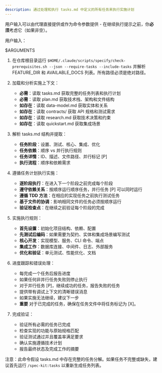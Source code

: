 ```yaml
---
description: 通过处理和执行 tasks.md 中定义的所有任务来执行实施计划
---
```


用户输入可以由代理直接提供或作为命令参数提供 - 在继续执行提示之前，你**必须**考虑它（如果非空）。

用户输入：

$ARGUMENTS

1. 在仓库根目录运行 `$HOME/.claude/scripts/specify/check-prerequisites.sh --json --require-tasks --include-tasks` 并解析 FEATURE_DIR 和 AVAILABLE_DOCS 列表。所有路径必须是绝对路径。

2. 加载和分析实施上下文：
   - **必需**：读取 tasks.md 获取完整的任务列表和执行计划
   - **必需**：读取 plan.md 获取技术栈、架构和文件结构
   - **如存在**：读取 data-model.md 获取实体和关系
   - **如存在**：读取 contracts/ 获取 API 规格和测试需求
   - **如存在**：读取 research.md 获取技术决策和约束
   - **如存在**：读取 quickstart.md 获取集成场景

3. 解析 tasks.md 结构并提取：
   - **任务阶段**：设置、测试、核心、集成、优化
   - **任务依赖**：顺序 vs 并行执行规则
   - **任务详情**：ID、描述、文件路径、并行标记 [P]
   - **执行流程**：顺序和依赖需求

4. 遵循任务计划执行实施：
   - **逐阶段执行**：在进入下一个阶段之前完成每个阶段
   - **遵守依赖关系**：按顺序运行顺序任务，并行任务 [P] 可以同时运行
   - **遵循 TDD 方法**：在相应的实现任务之前执行测试任务
   - **基于文件的协调**：影响相同文件的任务必须按顺序运行
   - **验证检查点**：在继续之前验证每个阶段的完成

5. 实施执行规则：
   - **首先设置**：初始化项目结构、依赖、配置
   - **先测试后编码**：如果需要为契约、实体和集成场景编写测试
   - **核心开发**：实现模型、服务、CLI 命令、端点
   - **集成工作**：数据库连接、中间件、日志、外部服务
   - **优化和验证**：单元测试、性能优化、文档

6. 进度跟踪和错误处理：
   - 每完成一个任务后报告进度
   - 如果任何非并行任务失败则停止执行
   - 对于并行任务 [P]，继续成功的任务，报告失败的任务
   - 提供带有调试上下文的清晰错误消息
   - 如果实施无法继续，建议下一步
   - **重要** 对于已完成的任务，确保在任务文件中将任务标记为 [X]。

7. 完成验证：
   - 验证所有必需的任务已完成
   - 检查实现的功能与原始规格匹配
   - 验证测试通过并且覆盖率满足要求
   - 确认实施遵循技术计划
   - 报告最终状态及完成工作的摘要

注意：此命令假设 tasks.md 中存在完整的任务分解。如果任务不完整或缺失，建议首先运行 `/spec-kit:tasks` 以重新生成任务列表。
